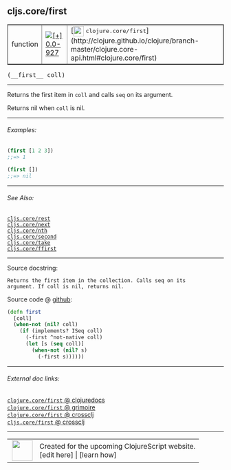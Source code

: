 ## cljs.core/first



 <table border="1">
<tr>
<td>function</td>
<td><a href="https://github.com/cljsinfo/cljs-api-docs/tree/0.0-927"><img valign="middle" alt="[+] 0.0-927" title="Added in 0.0-927" src="https://img.shields.io/badge/+-0.0--927-lightgrey.svg"></a> </td>
<td>
[<img height="24px" valign="middle" src="http://i.imgur.com/1GjPKvB.png"> <samp>clojure.core/first</samp>](http://clojure.github.io/clojure/branch-master/clojure.core-api.html#clojure.core/first)
</td>
</tr>
</table>


 <samp>
(__first__ coll)<br>
</samp>

---

Returns the first item in `coll` and calls `seq` on its argument.

Returns nil when `coll` is nil.



---

###### Examples:

```clj
(first [1 2 3])
;;=> 1

(first [])
;;=> nil
```



---

###### See Also:

[`cljs.core/rest`](../cljs.core/rest.md)<br>
[`cljs.core/next`](../cljs.core/next.md)<br>
[`cljs.core/nth`](../cljs.core/nth.md)<br>
[`cljs.core/second`](../cljs.core/second.md)<br>
[`cljs.core/take`](../cljs.core/take.md)<br>
[`cljs.core/ffirst`](../cljs.core/ffirst.md)<br>

---


Source docstring:

```
Returns the first item in the collection. Calls seq on its
argument. If coll is nil, returns nil.
```


Source code @ [github](https://github.com/clojure/clojurescript/blob/r1.7.107/src/main/cljs/cljs/core.cljs#L1075-L1084):

```clj
(defn first
  [coll]
  (when-not (nil? coll)
    (if (implements? ISeq coll)
      (-first ^not-native coll)
      (let [s (seq coll)]
        (when-not (nil? s)
          (-first s))))))
```

<!--
Repo - tag - source tree - lines:

 <pre>
clojurescript @ r1.7.107
└── src
    └── main
        └── cljs
            └── cljs
                └── <ins>[core.cljs:1075-1084](https://github.com/clojure/clojurescript/blob/r1.7.107/src/main/cljs/cljs/core.cljs#L1075-L1084)</ins>
</pre>

-->

---



###### External doc links:

[`clojure.core/first` @ clojuredocs](http://clojuredocs.org/clojure.core/first)<br>
[`clojure.core/first` @ grimoire](http://conj.io/store/v1/org.clojure/clojure/1.7.0-beta3/clj/clojure.core/first/)<br>
[`clojure.core/first` @ crossclj](http://crossclj.info/fun/clojure.core/first.html)<br>
[`cljs.core/first` @ crossclj](http://crossclj.info/fun/cljs.core.cljs/first.html)<br>

---

 <table>
<tr><td>
<img valign="middle" align="right" width="48px" src="http://i.imgur.com/Hi20huC.png">
</td><td>
Created for the upcoming ClojureScript website.<br>
[edit here] | [learn how]
</td></tr></table>

[edit here]:https://github.com/cljsinfo/cljs-api-docs/blob/master/cljsdoc/cljs.core/first.cljsdoc
[learn how]:https://github.com/cljsinfo/cljs-api-docs/wiki/cljsdoc-files

<!--

This information was too distracting to show to readers, but I'll leave it
commented here since it is helpful to:

- pretty-print the data used to generate this document
- and show how to retrieve that data



The API data for this symbol:

```clj
{:description "Returns the first item in `coll` and calls `seq` on its argument.\n\nReturns nil when `coll` is nil.",
 :ns "cljs.core",
 :name "first",
 :signature ["[coll]"],
 :history [["+" "0.0-927"]],
 :type "function",
 :related ["cljs.core/rest"
           "cljs.core/next"
           "cljs.core/nth"
           "cljs.core/second"
           "cljs.core/take"
           "cljs.core/ffirst"],
 :full-name-encode "cljs.core/first",
 :source {:code "(defn first\n  [coll]\n  (when-not (nil? coll)\n    (if (implements? ISeq coll)\n      (-first ^not-native coll)\n      (let [s (seq coll)]\n        (when-not (nil? s)\n          (-first s))))))",
          :title "Source code",
          :repo "clojurescript",
          :tag "r1.7.107",
          :filename "src/main/cljs/cljs/core.cljs",
          :lines [1075 1084]},
 :examples [{:id "40e413",
             :content "```clj\n(first [1 2 3])\n;;=> 1\n\n(first [])\n;;=> nil\n```"}],
 :full-name "cljs.core/first",
 :clj-symbol "clojure.core/first",
 :docstring "Returns the first item in the collection. Calls seq on its\nargument. If coll is nil, returns nil."}

```

Retrieve the API data for this symbol:

```clj
;; from Clojure REPL
(require '[clojure.edn :as edn])
(-> (slurp "https://raw.githubusercontent.com/cljsinfo/cljs-api-docs/catalog/cljs-api.edn")
    (edn/read-string)
    (get-in [:symbols "cljs.core/first"]))
```

-->
